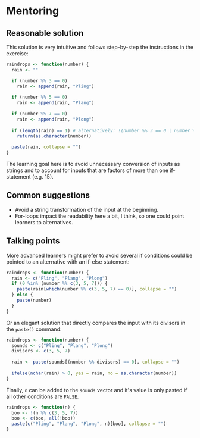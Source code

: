 # Mentoring

## Reasonable solution

This solution is very intuitive and follows step-by-step the instructions in the exercise:

```r
raindrops <- function(number) {
  rain <- ""

  if (number %% 3 == 0)
    rain <- append(rain, "Pling")
  
  if (number %% 5 == 0)
    rain <- append(rain, "Plang")
  
  if (number %% 7 == 0)
    rain <- append(rain, "Plong")
  
  if (length(rain) == 1) # alternatively: !(number %% 3 == 0 | number %% 5 == 0 | number %% 7 == 0)
    return(as.character(number))
  
  paste(rain, collapse = "")
}
```

The learning goal here is to avoid unnecessary conversion of inputs as strings and to account for inputs that are factors of more than one if-statement (e.g. 15).

## Common suggestions

- Avoid a string transformation of the input at the beginning.
- For-loops impact the readability here a bit, I think, so one could point learners to alternatives. 

## Talking points

More advanced learners might prefer to avoid several if conditions could be pointed to an alternative with an if-else statement:

```r
raindrops <- function(number) {
  rain <- c("Pling", "Plang", "Plong")
  if (0 %in% (number %% c(3, 5, 7))) {
    paste(rain[which(number %% c(3, 5, 7) == 0)], collapse = "")
  } else {
    paste(number)
  }
}
```

Or an elegant solution that directly compares the input with its divisors in the `paste()` command:

```r
raindrops <- function(number) {
  sounds <- c("Pling", "Plang", "Plong")
  divisors <- c(3, 5, 7)
  
  rain <- paste(sounds[(number %% divisors) == 0], collapse = "")
  
  ifelse(nchar(rain) > 0, yes = rain, no = as.character(number))
}
```

Finally, `n` can be added to the `sounds` vector and it's value is only pasted if all other conditions are `FALSE`.

```r
raindrops <- function(n) {
  boo <- !(n %% c(3, 5, 7))
  boo <- c(boo, all(!boo))
  paste(c("Pling", "Plang", "Plong", n)[boo], collapse = "")
}
```
